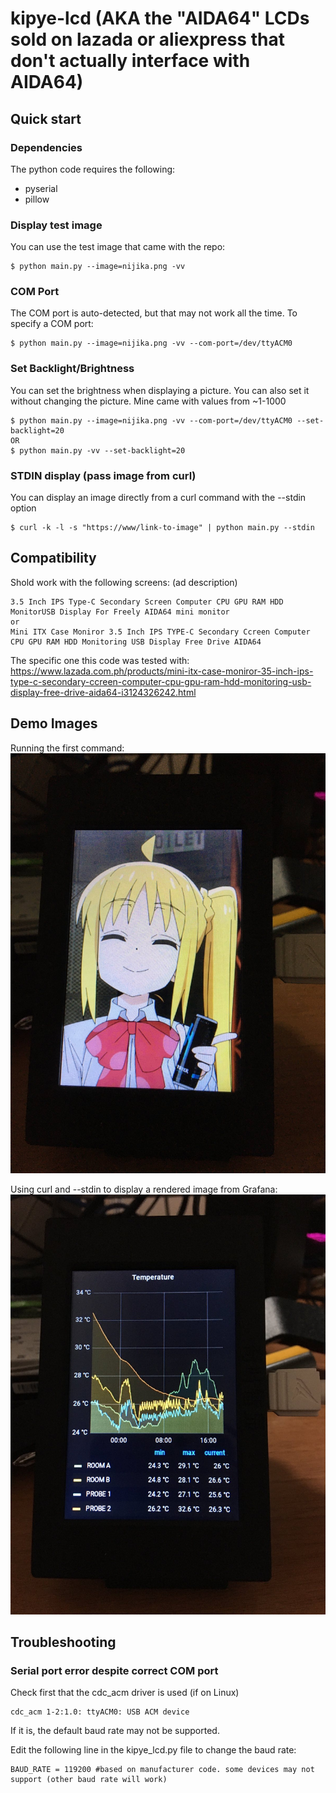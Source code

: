 # kipye-lcd (AKA the "AIDA64" LCDs sold on lazada or aliexpress that don't actually interface with AIDA64)

## Quick start
### Dependencies
The python code requires the following:
 - pyserial
 - pillow

### Display test image
You can use the test image that came with the repo:
```
$ python main.py --image=nijika.png -vv
```

### COM Port
The COM port is auto-detected, but that may not work all the time. To specify a COM port:
```
$ python main.py --image=nijika.png -vv --com-port=/dev/ttyACM0
```

### Set Backlight/Brightness
You can set the brightness when displaying a picture. You can also set it without changing the picture.
Mine came with values from ~1-1000
```
$ python main.py --image=nijika.png -vv --com-port=/dev/ttyACM0 --set-backlight=20
OR
$ python main.py -vv --set-backlight=20
```

### STDIN display (pass image from curl)
You can display an image directly from a curl command with the --stdin option
```
$ curl -k -l -s "https://www/link-to-image" | python main.py --stdin
```
 

## Compatibility
Shold work with the following screens: (ad description)
```
3.5 Inch IPS Type-C Secondary Screen Computer CPU GPU RAM HDD MonitorUSB Display For Freely AIDA64 mini monitor
or
Mini ITX Case Moniror 3.5 Inch IPS TYPE-C Secondary Ccreen Computer CPU GPU RAM HDD Monitoring USB Display Free Drive AIDA64
```

The specific one this code was tested with: https://www.lazada.com.ph/products/mini-itx-case-moniror-35-inch-ips-type-c-secondary-ccreen-computer-cpu-gpu-ram-hdd-monitoring-usb-display-free-drive-aida64-i3124326242.html


## Demo Images
Running the first command:
![alt text](https://github.com/amyeo/kipye-lcd/blob/master/sample.jpg?raw=true)

Using curl and --stdin to display a rendered image from Grafana:
![alt text](https://github.com/amyeo/kipye-lcd/blob/master/sample_grafana.jpg?raw=true)

## Troubleshooting
### Serial port error despite correct COM port
Check first that the cdc_acm driver is used (if on Linux)
```
cdc_acm 1-2:1.0: ttyACM0: USB ACM device
```

If it is, the default baud rate may not be supported.

Edit the following line in the kipye_lcd.py file to change the baud rate:
```
BAUD_RATE = 119200 #based on manufacturer code. some devices may not support (other baud rate will work)
```